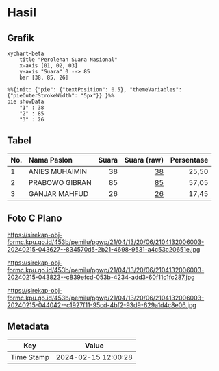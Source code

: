 # Hasil

## Grafik

```mermaid
xychart-beta
    title "Perolehan Suara Nasional"
    x-axis [01, 02, 03]
    y-axis "Suara" 0 --> 85
    bar [38, 85, 26]
```

```mermaid
%%{init: {"pie": {"textPosition": 0.5}, "themeVariables": {"pieOuterStrokeWidth": "5px"}} }%%
pie showData
    "1" : 38
    "2" : 85
    "3" : 26
```

## Tabel

| No. | Nama Paslon    | Suara | Suara (raw) | Persentase |
|:--- |:-------------- | -----:| -----------:| ----------:|
| 1   | ANIES MUHAIMIN | 38    | [38][p-1]   | 25,50      |
| 2   | PRABOWO GIBRAN | 85    | [85][p-2]   | 57,05      |
| 3   | GANJAR MAHFUD  | 26    | [26][p-3]   | 17,45      |


[p-1]: https://github.com/gigit-pemilu/pemilu-2024/blob/main/pilpres/hitung-suara/sub/21-kepulauan-riau/sub/04-lingga/sub/13-bakung-serumpun/sub/2006-rejai/sub/003-tps/sub/paslon-1.txt
[p-2]: https://github.com/gigit-pemilu/pemilu-2024/blob/main/pilpres/hitung-suara/sub/21-kepulauan-riau/sub/04-lingga/sub/13-bakung-serumpun/sub/2006-rejai/sub/003-tps/sub/paslon-2.txt
[p-3]: https://github.com/gigit-pemilu/pemilu-2024/blob/main/pilpres/hitung-suara/sub/21-kepulauan-riau/sub/04-lingga/sub/13-bakung-serumpun/sub/2006-rejai/sub/003-tps/sub/paslon-3.txt

## Foto C Plano

https://sirekap-obj-formc.kpu.go.id/453b/pemilu/ppwp/21/04/13/20/06/2104132006003-20240215-043627--834570d5-2b21-4698-9531-a4c53c20651e.jpg

https://sirekap-obj-formc.kpu.go.id/453b/pemilu/ppwp/21/04/13/20/06/2104132006003-20240215-043823--c839efcd-053b-4234-add3-60f11c1fc287.jpg

https://sirekap-obj-formc.kpu.go.id/453b/pemilu/ppwp/21/04/13/20/06/2104132006003-20240215-044042--c1927f11-95cd-4bf2-93d9-629a1d4c8e06.jpg


## Metadata

| Key        | Value               |
| ---------- | ------------------- |
| Time Stamp | 2024-02-15 12:00:28 |



